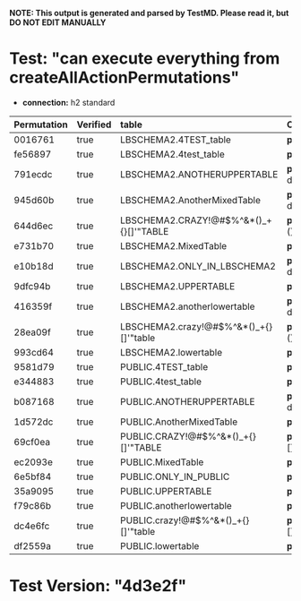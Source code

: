 **NOTE: This output is generated and parsed by TestMD. Please read it, but DO NOT EDIT MANUALLY**

# Test: "can execute everything from createAllActionPermutations" #

- **connection:** h2 standard

| Permutation | Verified | table                                   | OPERATIONS
| :---------- | :------- | :-------------------------------------- | :------
| 0016761     | true     | LBSCHEMA2.4TEST_table                   | **plan**: dropAllForeignKeys(table=LBSCHEMA2.4TEST_table)
| fe56897     | true     | LBSCHEMA2.4test_table                   | **plan**: dropAllForeignKeys(table=LBSCHEMA2.4test_table)
| 791ecdc     | true     | LBSCHEMA2.ANOTHERUPPERTABLE             | **plan**: dropAllForeignKeys(table=LBSCHEMA2.ANOTHERUPPERTABLE)
| 945d60b     | true     | LBSCHEMA2.AnotherMixedTable             | **plan**: dropAllForeignKeys(table=LBSCHEMA2.AnotherMixedTable)
| 644d6ec     | true     | LBSCHEMA2.CRAZY!@#\$%^&*()_+{}[]'"TABLE | **plan**: dropAllForeignKeys(table=LBSCHEMA2.CRAZY!@#\$%^&*()_+{}[]'"TABLE)
| e731b70     | true     | LBSCHEMA2.MixedTable                    | **plan**: dropAllForeignKeys(table=LBSCHEMA2.MixedTable)
| e10b18d     | true     | LBSCHEMA2.ONLY_IN_LBSCHEMA2             | **plan**: dropAllForeignKeys(table=LBSCHEMA2.ONLY_IN_LBSCHEMA2)
| 9dfc94b     | true     | LBSCHEMA2.UPPERTABLE                    | **plan**: dropAllForeignKeys(table=LBSCHEMA2.UPPERTABLE)
| 416359f     | true     | LBSCHEMA2.anotherlowertable             | **plan**: dropAllForeignKeys(table=LBSCHEMA2.anotherlowertable)
| 28ea09f     | true     | LBSCHEMA2.crazy!@#\$%^&*()_+{}[]'"table | **plan**: dropAllForeignKeys(table=LBSCHEMA2.crazy!@#\$%^&*()_+{}[]'"table)
| 993cd64     | true     | LBSCHEMA2.lowertable                    | **plan**: dropAllForeignKeys(table=LBSCHEMA2.lowertable)
| 9581d79     | true     | PUBLIC.4TEST_table                      | **plan**: dropAllForeignKeys(table=PUBLIC.4TEST_table)
| e344883     | true     | PUBLIC.4test_table                      | **plan**: dropAllForeignKeys(table=PUBLIC.4test_table)
| b087168     | true     | PUBLIC.ANOTHERUPPERTABLE                | **plan**: dropAllForeignKeys(table=PUBLIC.ANOTHERUPPERTABLE)
| 1d572dc     | true     | PUBLIC.AnotherMixedTable                | **plan**: dropAllForeignKeys(table=PUBLIC.AnotherMixedTable)
| 69cf0ea     | true     | PUBLIC.CRAZY!@#\$%^&*()_+{}[]'"TABLE    | **plan**: dropAllForeignKeys(table=PUBLIC.CRAZY!@#\$%^&*()_+{}[]'"TABLE)
| ec2093e     | true     | PUBLIC.MixedTable                       | **plan**: dropAllForeignKeys(table=PUBLIC.MixedTable)
| 6e5bf84     | true     | PUBLIC.ONLY_IN_PUBLIC                   | **plan**: dropAllForeignKeys(table=PUBLIC.ONLY_IN_PUBLIC)
| 35a9095     | true     | PUBLIC.UPPERTABLE                       | **plan**: dropAllForeignKeys(table=PUBLIC.UPPERTABLE)
| f79c86b     | true     | PUBLIC.anotherlowertable                | **plan**: dropAllForeignKeys(table=PUBLIC.anotherlowertable)
| dc4e6fc     | true     | PUBLIC.crazy!@#\$%^&*()_+{}[]'"table    | **plan**: dropAllForeignKeys(table=PUBLIC.crazy!@#\$%^&*()_+{}[]'"table)
| df2559a     | true     | PUBLIC.lowertable                       | **plan**: dropAllForeignKeys(table=PUBLIC.lowertable)

# Test Version: "4d3e2f" #